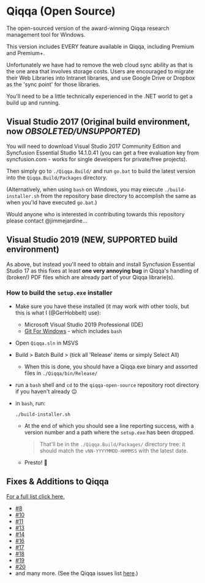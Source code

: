 # Qiqqa (Open Source)

The open-sourced version of the award-winning Qiqqa research management tool for Windows.

This version includes EVERY feature available in Qiqqa, including Premium and Premium+.

Unfortunately we have had to remove the web cloud sync ability as that is the one area that involves storage costs.  Users are encouraged to migrate their Web Libraries into Intranet libraries, and use Google Drive or Dropbox as the 'sync point' for those libraries.

You'll need to be a little technically experienced in the .NET world to get a build up and running.


## Visual Studio 2017 (Original build environment, now *OBSOLETED/UNSUPPORTED*)

You will need to download Visual Studio 2017 Community Edition and Syncfusion Essential Studio 14.1.0.41 (you can get a free evaluation key from syncfusion.com - works for single developers for private/free projects).
  
Then simply go to `./Qiqqa.Build/` and run `go.bat` to build the latest version into the `Qiqqa.Build/Packages` directory.

(Alternatively, when using `bash` on Windows, you may execute `./build-installer.sh` from the repository base directory to accomplish the same as when you'ld have executed `go.bat`.)


Would anyone who is interested in contributing towards this repository please contact @jimmejardine...


## Visual Studio 2019 (NEW, SUPPORTED build environment)

As above, but instead you'll need to obtain and install Syncfusion Essential Studio 17 as this fixes at least **one very annoying bug** in Qiqqa's handling of (broken!) PDF files which are already part of your Qiqqa librarie(s).

### How to build the `setup.exe` installer

- Make sure you have these installed (it may work with other tools, but this is what I (@GerHobbelt) use):
  + Microsoft Visual Studio 2019 Professional (IDE)
  + [Git For Windows](https://gitforwindows.org/) - which includes `bash`
- Open `Qiqqa.sln` in MSVS
- Build > Batch Build > (tick all 'Release' items or simply Select All)
  + When this is done, you should have a Qiqqa.exe binary and assorted files in `./Qiqqa/bin/Release/`
- run a `bash` shell and `cd` to the `qiqqa-open-source` repository root directory if you haven't already :wink:
- in `bash`, run:

  ```
  ./build-installer.sh
  ```

  + At the end of which you should see a line reporting success, with a version number and a path where the `setup.exe` has been dropped.
    
    > That'll be in the `./Qiqqa.Build/Packages/` directory tree: it should match the `vNN-YYYYMMDD-HHMMSS` with the latest date. 

  + Presto! 🎉 


  


## Fixes & Additions to Qiqqa

[For a full list click here.](https://github.com/jimmejardine/qiqqa-open-source/issues?q=is%3Aissue+is%3Aclosed+milestone%3Av82)

- [#8](https://github.com/jimmejardine/qiqqa-open-source/issues/8)
- [#10](https://github.com/jimmejardine/qiqqa-open-source/issues/10)
- [#11](https://github.com/jimmejardine/qiqqa-open-source/issues/11)
- [#13](https://github.com/jimmejardine/qiqqa-open-source/issues/13)
- [#14](https://github.com/jimmejardine/qiqqa-open-source/issues/14)
- [#16](https://github.com/jimmejardine/qiqqa-open-source/issues/16)
- [#17](https://github.com/jimmejardine/qiqqa-open-source/issues/17)
- [#18](https://github.com/jimmejardine/qiqqa-open-source/issues/18)
- [#19](https://github.com/jimmejardine/qiqqa-open-source/issues/19)
- [#20](https://github.com/jimmejardine/qiqqa-open-source/issues/20)
- and many more. (See the Qiqqa issues list [here](https://github.com/jimmejardine/qiqqa-open-source/issues?utf8=%E2%9C%93&q=is%3Aissue+milestone%3Av82).)

